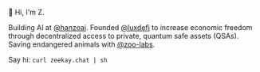 👋 Hi, I'm Z.

Building AI at [@hanzoai](https://github.com/hanzoai). Founded [@luxdefi](https://github.com/luxdefi) to increase economic freedom through decentralized access to private, quantum safe assets (QSAs). Saving endangered animals with [@zoo-labs](https://github.com/zoo-labs).
 
Say hi: `curl zeekay.chat | sh`
